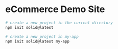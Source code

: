 # eCommerce Demo Site

```bash
# create a new project in the current directory
npm init solid@latest

# create a new project in my-app
npm init solid@latest my-app
```

